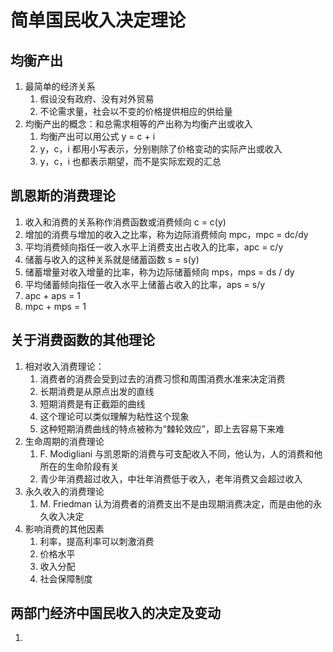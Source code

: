 # 简单国民收入决定理论

## 均衡产出
1. 最简单的经济关系
    1. 假设没有政府、没有对外贸易
    2. 不论需求量，社会以不变的价格提供相应的供给量
2. 均衡产出的概念：和总需求相等的产出称为均衡产出或收入
    1. 均衡产出可以用公式 y = c + i
    2. y，c，i 都用小写表示，分别剔除了价格变动的实际产出或收入
    3. y，c，i 也都表示期望，而不是实际宏观的汇总

## 凯恩斯的消费理论
1. 收入和消费的关系称作消费函数或消费倾向 c = c(y)
2. 增加的消费与增加的收入之比率，称为边际消费倾向 mpc，mpc = dc/dy
3. 平均消费倾向指任一收入水平上消费支出占收入的比率，apc = c/y
4. 储蓄与收入的这种关系就是储蓄函数 s = s(y)
5. 储蓄增量对收入增量的比率，称为边际储蓄倾向 mps，mps = ds / dy
6. 平均储蓄倾向指任一收入水平上储蓄占收入的比率，aps = s/y
7. apc + aps = 1
8. mpc + mps = 1

## 关于消费函数的其他理论
1. 相对收入消费理论：
    1. 消费者的消费会受到过去的消费习惯和周围消费水准来决定消费
    2. 长期消费是从原点出发的直线
    3. 短期消费是有正截距的曲线
    4. 这个理论可以类似理解为粘性这个现象
    5. 这种短期消费曲线的特点被称为“棘轮效应”，即上去容易下来难
2. 生命周期的消费理论
    1. F. Modigliani 与凯恩斯的消费与可支配收入不同，他认为，人的消费和他所在的生命阶段有关
    2. 青少年消费超过收入，中壮年消费低于收入，老年消费又会超过收入
3. 永久收入的消费理论
    1. M. Friedman 认为消费者的消费支出不是由现期消费决定，而是由他的永久收入决定
4. 影响消费的其他因素
    1. 利率，提高利率可以刺激消费
    2. 价格水平
    3. 收入分配
    4. 社会保障制度

## 两部门经济中国民收入的决定及变动
1. 


